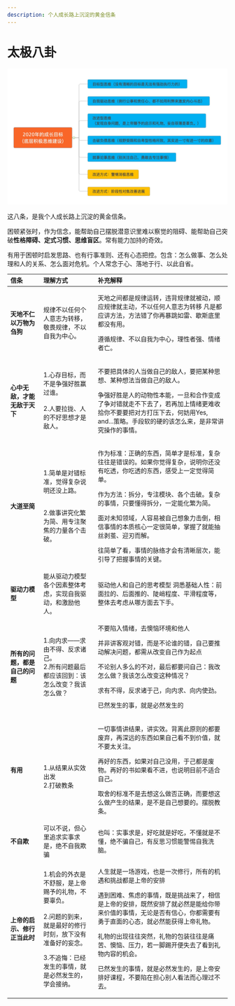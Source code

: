 ```yaml
---
description: 个人成长路上沉淀的黄金信条
---
```


# 太极八卦

![](../.gitbook/assets/image%20%288%29.png)

这八条，是我个人成长路上沉淀的黄金信条。

困顿紧张时，作为信念，能帮助自己摆脱潜意识里难以察觉的阻碍、能帮助自己突破**性格障碍、定式习惯、思维盲区**。常有能力加持的奇效。

有用于困顿时启发思路、也有行事准则、还有心态把控。包含：怎么做事、怎么处理和人的关系、怎么面对危机。个人常念于心、落地于行、以此自省。



<table>
  <thead>
    <tr>
      <th style="text-align:left">&#x4FE1;&#x6761;</th>
      <th style="text-align:left">&#x7406;&#x89E3;&#x65B9;&#x5F0F;</th>
      <th style="text-align:left">&#x8865;&#x5145;&#x89E3;&#x91CA;</th>
    </tr>
  </thead>
  <tbody>
    <tr>
      <td style="text-align:left"><b>&#x5929;&#x5730;&#x4E0D;&#x4EC1;&#x4EE5;&#x4E07;&#x7269;&#x4E3A;&#x520D;&#x72D7;</b>
      </td>
      <td style="text-align:left">&#x89C4;&#x5F8B;&#x4E0D;&#x4EE5;&#x4EFB;&#x4F55;&#x4E2A;&#x4EBA;&#x610F;&#x5FD7;&#x4E3A;&#x8F6C;&#x79FB;&#xFF0C;&#x656C;&#x754F;&#x89C4;&#x5F8B;&#xFF0C;&#x4E0D;&#x4EE5;&#x81EA;&#x6211;&#x4E3A;&#x4E2D;&#x5FC3;&#x3002;&#x200B;</td>
      <td
      style="text-align:left">
        <p>&#x5929;&#x5730;&#x4E4B;&#x95F4;&#x90FD;&#x662F;&#x89C4;&#x5F8B;&#x8FD0;&#x8F6C;&#xFF0C;&#x8FDD;&#x80CC;&#x89C4;&#x5F8B;&#x5C31;&#x88AB;&#x52A8;&#xFF0C;&#x987A;&#x5E94;&#x89C4;&#x5F8B;&#x5C31;&#x4E3B;&#x52A8;&#xFF0C;&#x4E0D;&#x4EE5;&#x4EFB;&#x4F55;&#x4EBA;&#x610F;&#x5FD7;&#x4E3A;&#x8F6C;&#x79FB;
          &#x200B; &#x51E1;&#x662F;&#x90FD;&#x5E94;&#x8BB2;&#x65B9;&#x6CD5;&#xFF0C;&#x65B9;&#x6CD5;&#x9519;&#x4E86;&#x4F60;&#x518D;&#x66B4;&#x8DF3;&#x5982;&#x96F7;&#x3001;&#x6B47;&#x65AF;&#x5E95;&#x91CC;&#x90FD;&#x6CA1;&#x6709;&#x7528;&#x3002;</p>
        <p>&#x9075;&#x5FAA;&#x89C4;&#x5F8B;&#x3001;&#x4E0D;&#x4EE5;&#x81EA;&#x6211;&#x4E3A;&#x4E2D;&#x5FC3;&#xFF0C;&#x7406;&#x6027;&#x8005;&#x5F3A;&#x3001;&#x60C5;&#x7EEA;&#x8005;&#x4EA1;&#x3002;</p>
        </td>
    </tr>
    <tr>
      <td style="text-align:left"><b>&#x5FC3;&#x4E2D;&#x65E0;&#x654C;&#xFF0C;&#x624D;&#x80FD;&#x65E0;&#x654C;&#x4E8E;&#x5929;&#x4E0B;</b>
      </td>
      <td style="text-align:left">
        <p>&#x200B;1.&#x5FC3;&#x5B58;&#x76EE;&#x6807;&#xFF0C;&#x800C;&#x4E0D;&#x662F;&#x4E89;&#x5F3A;&#x597D;&#x80DC;&#x8D62;&#x8FC7;&#x8C01;&#x3002;
          <br
          />
          <br />2.&#x4EBA;&#x8981;&#x62C9;&#x62E2;&#x3001;&#x4EBA;&#x7684;&#x4E0D;&#x597D;&#x601D;&#x60F3;&#x624D;&#x662F;&#x654C;&#x4EBA;&#x3002;</p>
        <p></p>
      </td>
      <td style="text-align:left">
        <p>&#x4E0D;&#x8981;&#x628A;&#x5177;&#x4F53;&#x7684;&#x4EBA;&#x5F53;&#x505A;&#x81EA;&#x5DF1;&#x7684;&#x654C;&#x4EBA;&#xFF0C;&#x8981;&#x628A;&#x67D0;&#x79CD;&#x601D;&#x60F3;&#x3001;&#x67D0;&#x79CD;&#x60F3;&#x6CD5;&#x5F53;&#x505A;&#x81EA;&#x5DF1;&#x7684;&#x654C;&#x4EBA;&#x3002;
          &#x200B;</p>
        <p></p>
        <p>&#x4E89;&#x5F3A;&#x597D;&#x80DC;&#x662F;&#x4EBA;&#x7684;&#x52A8;&#x7269;&#x6027;&#x672C;&#x80FD;&#xFF0C;&#x4E00;&#x65E6;&#x548C;&#x5408;&#x4F5C;&#x53D8;&#x6210;&#x4E86;&#x4E89;&#x5BF9;&#x9519;&#x5C31;&#x8D70;&#x4E0D;&#x4E0B;&#x53BB;&#x4E86;&#xFF0C;&#x82E5;&#x518D;&#x52A0;&#x4E0A;&#x60C5;&#x7EEA;&#x66F4;&#x96BE;&#x6536;&#x62FE;&#x4F60;&#x4E0D;&#x8981;&#x8981;&#x628A;&#x5BF9;&#x65B9;&#x6253;&#x538B;&#x4E0B;&#x53BB;&#xFF0C;&#x4F55;&#x59A8;&#x7528;Yes,
          and...&#x7B56;&#x7565;&#x3002;&#x624B;&#x6BB5;&#x8F6F;&#x7684;&#x786C;&#x7684;&#x8BE5;&#x600E;&#x4E48;&#x6765;&#xFF0C;&#x662F;&#x975E;&#x5E38;&#x8BB2;&#x7A76;&#x64CD;&#x4F5C;&#x7684;&#x4E8B;&#x60C5;&#x3002;</p>
      </td>
    </tr>
    <tr>
      <td style="text-align:left"><b>&#x5927;&#x9053;&#x81F3;&#x7B80;</b>
      </td>
      <td style="text-align:left">
        <p>1.&#x7B80;&#x5355;&#x662F;&#x5BF9;&#x9519;&#x6807;&#x51C6;&#xFF0C;&#x89C9;&#x5F97;&#x590D;&#x6742;&#x8BF4;&#x660E;&#x8FD8;&#x6CA1;&#x4E0A;&#x8DEF;&#x3002;</p>
        <p>
          <br />2.&#x505A;&#x4E8B;&#x8BB2;&#x7A76;&#x5316;&#x7E41;&#x4E3A;&#x7B80;&#x3001;&#x7528;&#x4E13;&#x6CE8;&#x805A;&#x7126;&#x7684;&#x529B;&#x91CF;&#x5404;&#x4E2A;&#x51FB;&#x7834;&#x3002;</p>
      </td>
      <td style="text-align:left">
        <p>&#x4F5C;&#x4E3A;&#x6807;&#x51C6;&#xFF1A;&#x6B63;&#x786E;&#x7684;&#x4E1C;&#x897F;&#xFF0C;&#x7B80;&#x5355;&#x624D;&#x662F;&#x6807;&#x51C6;&#xFF0C;&#x590D;&#x6742;&#x5F80;&#x5F80;&#x662F;&#x9519;&#x8BEF;&#x7684;&#x3002;&#x5982;&#x679C;&#x4F60;&#x89C9;&#x5F97;&#x590D;&#x6742;&#xFF0C;&#x8BF4;&#x660E;&#x4F60;&#x8FD8;&#x6CA1;&#x6709;&#x5403;&#x900F;&#xFF0C;&#x4F60;&#x5403;&#x900F;&#x7684;&#x4E1C;&#x897F;&#xFF0C;&#x611F;&#x53D7;&#x4E0A;&#x4E00;&#x5B9A;&#x89C9;&#x5F97;&#x7B80;&#x5355;&#x3002;</p>
        <p>&#x4F5C;&#x4E3A;&#x65B9;&#x6CD5;&#xFF1A;&#x62C6;&#x5206;&#xFF0C;&#x4E13;&#x6CE8;&#x6A21;&#x5757;&#x3001;&#x5404;&#x4E2A;&#x51FB;&#x7834;&#x3002;&#x590D;&#x6742;&#x7684;&#x4E8B;&#x60C5;&#xFF0C;&#x53EA;&#x8981;&#x61C2;&#x5F97;&#x62C6;&#x5206;&#xFF0C;&#x4E00;&#x5B9A;&#x80FD;&#x5316;&#x7E41;&#x4E3A;&#x7B80;&#x200B;&#x200B;&#x3002;</p>
        <p>&#x9762;&#x5BF9;&#x672A;&#x77E5;&#x9886;&#x57DF;&#xFF0C;&#x4EBA;&#x5BB9;&#x6613;&#x88AB;&#x81EA;&#x5DF1;&#x60F3;&#x8C61;&#x529B;&#x51FB;&#x5012;&#xFF0C;&#x76F8;&#x4FE1;&#x4E8B;&#x60C5;&#x7684;&#x672C;&#x8D28;&#x6838;&#x5FC3;&#x4E00;&#x5B9A;&#x5F88;&#x7B80;&#x5355;&#xFF0C;&#x638C;&#x63E1;&#x4E86;&#x5C31;&#x80FD;&#x62BD;&#x4E1D;&#x5265;&#x8327;&#x3001;&#x8FCE;&#x5203;&#x800C;&#x89E3;&#x3002;</p>
        <p>&#x5F80;&#x7B80;&#x5355;&#x4E86;&#x770B;&#xFF0C;&#x4E8B;&#x60C5;&#x7684;&#x8109;&#x7EDC;&#x624D;&#x4F1A;&#x6709;&#x6E05;&#x6670;&#x5C42;&#x6B21;&#xFF0C;&#x80FD;&#x5F15;&#x5BFC;&#x4E86;&#x628A;&#x63E1;&#x4E8B;&#x60C5;&#x7684;&#x5173;&#x952E;&#x3002;</p>
      </td>
    </tr>
    <tr>
      <td style="text-align:left"><b>&#x9A71;&#x52A8;&#x529B;&#x6A21;&#x578B;</b>
      </td>
      <td style="text-align:left">&#x80FD;&#x4ECE;&#x9A71;&#x52A8;&#x529B;&#x6A21;&#x578B;&#x5404;&#x4E2A;&#x56E0;&#x7D20;&#x6574;&#x4F53;&#x8003;&#x8651;&#xFF0C;&#x5B9E;&#x73B0;&#x81EA;&#x6211;&#x9A71;&#x52A8;&#xFF0C;&#x548C;&#x6FC0;&#x52B1;&#x4ED6;&#x4EBA;&#x3002;</td>
      <td
      style="text-align:left">&#x9A71;&#x52A8;&#x4ED6;&#x4EBA;&#x548C;&#x81EA;&#x5DF1;&#x7684;&#x601D;&#x8003;&#x6A21;&#x578B;
        &#x200B; &#x6D1E;&#x6089;&#x57FA;&#x7840;&#x4EBA;&#x6027;&#xFF1A;&#x524D;&#x9762;&#x62C9;&#x7684;&#x3001;&#x540E;&#x9762;&#x63A8;&#x7684;&#x3001;&#x9661;&#x5CED;&#x7A0B;&#x5EA6;&#x3001;&#x5E73;&#x6ED1;&#x7A0B;&#x5EA6;&#x7B49;&#xFF0C;&#x6574;&#x4F53;&#x53BB;&#x8003;&#x8651;&#x4ECE;&#x54EA;&#x65B9;&#x9762;&#x53BB;&#x4E0B;&#x624B;&#x3002;</td>
    </tr>
    <tr>
      <td style="text-align:left"><b>&#x6240;&#x6709;&#x7684;&#x95EE;&#x9898;&#xFF0C;&#x90FD;&#x662F;&#x81EA;&#x5DF1;&#x7684;&#x95EE;&#x9898;</b>
      </td>
      <td style="text-align:left">1.&#x5411;&#x5185;&#x6C42;&#x2014;&#x2014;&#x6C42;&#x7531;&#x4E0D;&#x5F97;&#x3001;&#x53CD;&#x6C42;&#x8BF8;&#x5DF1;&#x3002;
        <br
        />2.&#x6240;&#x6709;&#x95EE;&#x9898;&#x6700;&#x540E;&#x90FD;&#x5E94;&#x8BE5;&#x56DE;&#x5230;&#xFF1A;&#x8BE5;&#x600E;&#x4E48;&#x6539;&#x53D8;&#xFF1F;&#x6211;&#x8BE5;&#x600E;&#x4E48;&#x505A;&#xFF1F;</td>
      <td
      style="text-align:left">
        <p>&#x4E0D;&#x8981;&#x9677;&#x5165;&#x60C5;&#x7EEA;&#xFF0C;&#x53BB;&#x61CA;&#x607C;&#x73AF;&#x5883;&#x548C;&#x4ED6;&#x4EBA;</p>
        <p>&#x5E76;&#x975E;&#x8BB2;&#x5BA2;&#x89C2;&#x5BF9;&#x9519;&#xFF0C;&#x800C;&#x662F;&#x4E0D;&#x8BBA;&#x8C01;&#x7684;&#x9519;&#xFF0C;&#x81EA;&#x5DF1;&#x8981;&#x63A8;&#x52A8;&#x89E3;&#x51B3;&#x95EE;&#x9898;&#xFF0C;&#x90FD;&#x9700;&#x4ECE;&#x6539;&#x53D8;&#x81EA;&#x5DF1;&#x4F5C;&#x4E3A;&#x8D77;&#x70B9;</p>
        <p>&#x4E0D;&#x8BBA;&#x522B;&#x4EBA;&#x591A;&#x4E48;&#x7684;&#x4E0D;&#x5BF9;&#xFF0C;&#x6700;&#x540E;&#x90FD;&#x8981;&#x95EE;&#x81EA;&#x5DF1;&#xFF1A;&#x6211;&#x6539;&#x600E;&#x4E48;&#x505A;&#xFF1F;&#x6211;&#x8BE5;&#x600E;&#x4E48;&#x6539;&#x53D8;&#x8FD9;&#x79CD;&#x60C5;&#x51B5;&#xFF1F;</p>
        <p>&#x6C42;&#x6709;&#x4E0D;&#x5F97;&#xFF0C;&#x53CD;&#x6C42;&#x8BF8;&#x4E8E;&#x5DF1;&#xFF0C;&#x5411;&#x5185;&#x6C42;&#x3001;&#x5411;&#x5185;&#x4F7F;&#x52B2;&#x3002;</p>
        <p>&#x5DF2;&#x7136;&#x53D1;&#x751F;&#x7684;&#x4E8B;&#xFF0C;&#x5C31;&#x662F;&#x5FC5;&#x7136;&#x53D1;&#x751F;&#x7684;</p>
        </td>
    </tr>
    <tr>
      <td style="text-align:left"><b>&#x6709;&#x7528;</b>
      </td>
      <td style="text-align:left">
        <p>&#x200B;<em> </em>
        </p>
        <p></p>
        <p>1.&#x4ECE;&#x7ED3;&#x679C;&#x4ECE;&#x5B9E;&#x6548;&#x51FA;&#x53D1;
          <br
          />2.&#x6253;&#x7834;&#x6559;&#x6761;</p>
        <p></p>
      </td>
      <td style="text-align:left">
        <p>&#x4E00;&#x5207;&#x4E8B;&#x60C5;&#x8BB2;&#x7ED3;&#x679C;&#xFF0C;&#x8BB2;&#x5B9E;&#x6548;&#x3002;&#x80CC;&#x79BB;&#x6B64;&#x539F;&#x5219;&#x7684;&#x90FD;&#x8981;&#x5E9F;&#x5F03;&#xFF0C;&#x518D;&#x6DF1;&#x8FDC;&#x7684;&#x4E1C;&#x897F;&#x5982;&#x679C;&#x81EA;&#x5DF1;&#x770B;&#x4E0D;&#x5230;&#x4EF7;&#x503C;&#xFF0C;&#x5C31;&#x4E0D;&#x8981;&#x592A;&#x5173;&#x6CE8;&#x3002;</p>
        <p>&#x518D;&#x597D;&#x7684;&#x4E1C;&#x897F;&#xFF0C;&#x5982;&#x679C;&#x5BF9;&#x81EA;&#x5DF1;&#x6CA1;&#x7528;&#xFF0C;&#x4E8E;&#x5DF1;&#x90FD;&#x662F;&#x5E9F;&#x7269;&#x3002;&#x518D;&#x597D;&#x7684;&#x4E66;&#x5982;&#x679C;&#x770B;&#x4E0D;&#x8FDB;&#xFF0C;&#x4E5F;&#x8BF4;&#x660E;&#x76EE;&#x524D;&#x4E0D;&#x9002;&#x5408;&#x81EA;&#x5DF1;&#x3002;</p>
        <p>&#x53D6;&#x820D;&#x7684;&#x6807;&#x51C6;&#x4E0D;&#x662F;&#x53BB;&#x60F3;&#x8FD9;&#x4E48;&#x505A;&#x5426;&#x6B63;&#x786E;&#xFF0C;&#x800C;&#x8981;&#x60F3;&#x8FD9;&#x4E48;&#x505A;&#x4EA7;&#x751F;&#x7684;&#x7ED3;&#x679C;&#xFF0C;&#x662F;&#x4E0D;&#x662F;&#x81EA;&#x5DF1;&#x60F3;&#x8981;&#x7684;&#x3002;&#x6446;&#x8131;&#x6559;&#x6761;&#x3002;</p>
      </td>
    </tr>
    <tr>
      <td style="text-align:left"><b>&#x4E0D;&#x81EA;&#x6B3A;</b>
      </td>
      <td style="text-align:left">&#x53EF;&#x4EE5;&#x4E0D;&#x8BF4;&#xFF0C;&#x4F46;&#x5FC3;&#x91CC;&#x8FFD;&#x6C42;&#x5B9E;&#x4E8B;&#x6C42;&#x662F;&#xFF0C;&#x7EDD;&#x4E0D;&#x81EA;&#x6211;&#x6B3A;&#x9A97;</td>
      <td
      style="text-align:left">&#x4E5F;&#x53EB;&#xFF1A;&#x5B9E;&#x4E8B;&#x6C42;&#x662F;&#xFF0C;&#x597D;&#x5403;&#x5C31;&#x662F;&#x597D;&#x5403;&#xFF0C;&#x4E0D;&#x61C2;&#x5C31;&#x662F;&#x4E0D;&#x61C2;&#xFF0C;&#x7EDD;&#x4E0D;&#x9A97;&#x81EA;&#x5DF1;&#xFF0C;&#x6709;&#x53CD;&#x601D;&#x4E60;&#x60EF;&#x80FD;&#x8B66;&#x60D5;&#x81EA;&#x6211;&#x6D17;&#x8111;&#x3002;</td>
    </tr>
    <tr>
      <td style="text-align:left"><b>&#x4E0A;&#x5E1D;&#x7684;&#x542F;&#x793A;&#x3001;&#x4FEE;&#x884C;&#x6B63;&#x5F53;&#x6B64;&#x65F6;</b>
      </td>
      <td style="text-align:left">
        <p>1.&#x673A;&#x4F1A;&#x7684;&#x5916;&#x8863;&#x662F;&#x4E0D;&#x8212;&#x670D;&#xFF0C;&#x662F;&#x4E0A;&#x5E1D;&#x8D50;&#x4E88;&#x7684;&#x793C;&#x7269;&#xFF0C;&#x4E0D;&#x8981;&#x8F9C;&#x8D1F;&#x3002;
          <br
          />
          <br />2.&#x95EE;&#x9898;&#x7684;&#x5230;&#x6765;&#xFF0C;&#x5C31;&#x662F;&#x6700;&#x597D;&#x7684;&#x4FEE;&#x884C;&#x65F6;&#x523B;&#xFF0C;&#x653E;&#x4E0B;&#x6CA1;&#x6709;&#x51C6;&#x5907;&#x597D;&#x7684;&#x5984;&#x5FF5;&#x3002;
          <br
          />
        </p>
        <p>3.&#x4E0D;&#x8FFD;&#x6094;&#xFF1A;&#x5DF2;&#x7ECF;&#x53D1;&#x751F;&#x7684;&#x4E8B;&#x60C5;&#xFF0C;&#x5C31;&#x662F;&#x5FC5;&#x7136;&#x53D1;&#x751F;&#x7684;&#xFF0C;&#x5B66;&#x4F1A;&#x63A5;&#x7EB3;&#x3002;</p>
      </td>
      <td style="text-align:left">
        <p>&#x4EBA;&#x751F;&#x5C31;&#x662F;&#x4E00;&#x573A;&#x6E38;&#x620F;&#xFF0C;&#x4E5F;&#x662F;&#x4E00;&#x6B21;&#x4FEE;&#x884C;&#xFF0C;&#x6240;&#x6709;&#x7684;&#x673A;&#x9047;&#x548C;&#x6311;&#x6218;&#x90FD;&#x662F;&#x4E0A;&#x5E1D;&#x7684;&#x5B89;&#x6392;</p>
        <p>&#x9047;&#x5230;&#x56F0;&#x96BE;&#x3001;&#x7126;&#x8651;&#x7684;&#x4E8B;&#x60C5;&#xFF0C;&#x65E2;&#x662F;&#x6311;&#x6218;&#x6765;&#x4E86;&#xFF0C;&#x76F8;&#x4FE1;&#x662F;&#x4E0A;&#x5E1D;&#x7684;&#x5B89;&#x6392;&#xFF0C;&#x65E2;&#x7136;&#x5B89;&#x6392;&#x4E86;&#x5C31;&#x5FC5;&#x7136;&#x662F;&#x80FD;&#x7ED9;&#x4F60;&#x5E26;&#x6765;&#x4EF7;&#x503C;&#x7684;&#x4E8B;&#x60C5;&#xFF0C;&#x65E0;&#x8BBA;&#x662F;&#x5426;&#x6709;&#x4FE1;&#x5FC3;&#xFF0C;&#x4F60;&#x90FD;&#x9700;&#x8981;&#x6709;&#x52C7;&#x4E8E;&#x76F4;&#x9762;&#x7684;&#x5FC3;&#x6001;&#xFF0C;&#x5C31;&#x5FC5;&#x7136;&#x80FD;&#x83B7;&#x5F97;&#x4E0A;&#x5E1D;&#x793C;&#x7269;&#x3002;</p>
        <p>&#x793C;&#x7269;&#x7684;&#x51FA;&#x73B0;&#x5F80;&#x5F80;&#x7A81;&#x7136;&#xFF0C;&#x793C;&#x7269;&#x7684;&#x5305;&#x88C5;&#x5F80;&#x5F80;&#x662F;&#x75DB;&#x82E6;&#x3001;&#x61CA;&#x607C;&#x3001;&#x538B;&#x529B;&#xFF0C;&#x82E5;&#x4E00;&#x811A;&#x8E22;&#x5F00;&#x4FBF;&#x5931;&#x53BB;&#x4E86;&#x770B;&#x5230;&#x793C;&#x7269;&#x5185;&#x5BB9;&#x7684;&#x673A;&#x4F1A;&#x3002;</p>
        <p>&#x5DF2;&#x7136;&#x53D1;&#x751F;&#x7684;&#x4E8B;&#x60C5;&#xFF0C;&#x5C31;&#x662F;&#x5FC5;&#x7136;&#x53D1;&#x751F;&#x7684;&#xFF0C;&#x662F;&#x4E0A;&#x5E1D;&#x5B89;&#x6392;&#x597D;&#x8BFE;&#x7A0B;&#xFF0C;&#x4E0D;&#x8981;&#x9677;&#x5728;&#x62C5;&#x5FC3;&#x522B;&#x4EBA;&#x770B;&#x6CD5;&#x800C;&#x5FC3;&#x7406;&#x8FC7;&#x4E0D;&#x53BB;&#x3002;</p>
      </td>
    </tr>
  </tbody>
</table>




